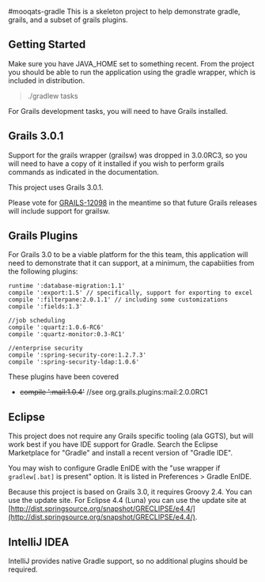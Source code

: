 #mooqats-gradle
This is a skeleton project to help demonstrate gradle, grails, and a subset of grails plugins.

## Getting Started
Make sure you have JAVA_HOME set to something recent.  From the project you
should be able to run the application using the gradle wrapper, which is
included in distribution.

> ./gradlew tasks 

For Grails development tasks, you will need to have Grails installed.

## Grails 3.0.1
Support for the grails wrapper (grailsw) was dropped in 3.0.0RC3, so you will
need to have a copy of it installed if you wish to perform grails commands as
indicated in the documentation.

This project uses Grails 3.0.1.

Please vote for [GRAILS-12098](https://jira.grails.org/browse/GRAILS-12092) in
the meantime so that future Grails releases will include support for grailsw.

## Grails Plugins
For Grails 3.0 to be a viable platform for the this team, this application
will need to demonstrate that it can support, at a minimum, the capabiities 
from the following plugins:

```
runtime ':database-migration:1.1'
compile ':export:1.5' // specifically, support for exporting to excel
compile ':filterpane:2.0.1.1' // including some customizations
compile ':fields:1.3'

//job scheduling
compile ':quartz:1.0.6-RC6'
compile ':quartz-monitor:0.3-RC1'

//enterprise security
compile ':spring-security-core:1.2.7.3'
compile ':spring-security-ldap:1.0.6'
```

These plugins have been covered
* ~~compile ':mail:1.0.4'~~ //see org.grails.plugins:mail:2.0.0RC1


## Eclipse
This project does not require any Grails specific tooling (ala GGTS), but will
work best if you have IDE support for Gradle.  Search the Eclipse Marketplace
for "Gradle" and install a recent version of "Gradle IDE".

You may wish to configure Gradle EnIDE with the "use wrapper if `gradlew[.bat]`
is present" option.  It is listed in Preferences > Gradle EnIDE.

Because this project is based on Grails 3.0, it requires Groovy 2.4.  You can
use the update site.  For Eclipse 4.4 (Luna) you can use the update site at
[http://dist.springsource.org/snapshot/GRECLIPSE/e4.4/](http://dist.springsource.org/snapshot/GRECLIPSE/e4.4/).

## IntelliJ IDEA
IntelliJ provides native Gradle support, so no additional plugins should be
required.
